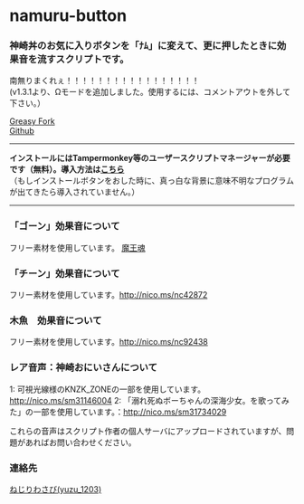 # namuru-button
### 神崎丼のお気に入りボタンを「ﾅﾑ」に変えて、更に押したときに効果音を流すスクリプトです。
南無りまくれぇ！！！！！！！！！！！！！！！！！     
(v1.3.1より、Ωモードを追加しました。使用するには、コメントアウトを外して下さい。）


[Greasy Fork](https://greasyfork.org/ja/scripts/32694-namuru-button)   
[Github](https://github.com/yuzulabo/namuru-button)
___________________________
__インストールにはTampermonkey等のユーザースクリプトマネージャーが必要です（無料）。導入方法は[こちら](https://greasyfork.org/ja/help/installing-user-scripts)__    
（もしインストールボタンをおした時に、真っ白な背景に意味不明なプログラムが出てきたら導入されていません。）
___________________________

### 「ゴーン」効果音について
フリー素材を使用しています。 [魔王魂](http://maoudamashii.jokersounds.com/)

### 「チーン」効果音について
フリー素材を使用しています。http://nico.ms/nc42872

### 木魚　効果音について
フリー素材を使用しています。http://nico.ms/nc92438

### レア音声：神崎おにいさんについて
1: 可視光線様のKNZK_ZONEの一部を使用しています。http://nico.ms/sm31146004
2: 「溺れ死ぬボーちゃんの深海少女。を歌ってみた」の一部を使用しています。：http://nico.ms/sm31734029


これらの音声はスクリプト作者の個人サーバにアップロードされていますが、問題があればお問い合わせください。

### 連絡先
[ねじりわさび(yuzu_1203)](https://knzkoniisan.m.to/@y)
